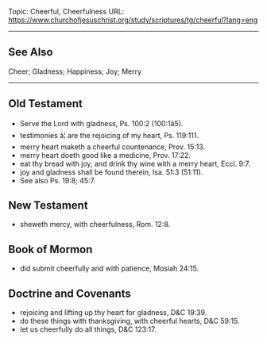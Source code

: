 Topic: Cheerful, Cheerfulness
URL: https://www.churchofjesuschrist.org/study/scriptures/tg/cheerful?lang=eng

---

## See Also

Cheer; Gladness; Happiness; Joy; Merry

---

## Old Testament

- Serve the Lord with gladness, Ps. 100:2 (100:1â5).
- testimonies â¦ are the rejoicing of my heart, Ps. 119:111.
- merry heart maketh a cheerful countenance, Prov. 15:13.
- merry heart doeth good like a medicine, Prov. 17:22.
- eat thy bread with joy, and drink thy wine with a merry heart, Eccl. 9:7.
- joy and gladness shall be found therein, Isa. 51:3 (51:11).
- See also Ps. 19:8; 45:7.

## New Testament

- sheweth mercy, with cheerfulness, Rom. 12:8.

## Book of Mormon

- did submit cheerfully and with patience, Mosiah 24:15.

## Doctrine and Covenants

- rejoicing and lifting up thy heart for gladness, D&C 19:39.
- do these things with thanksgiving, with cheerful hearts, D&C 59:15.
- let us cheerfully do all things, D&C 123:17.

